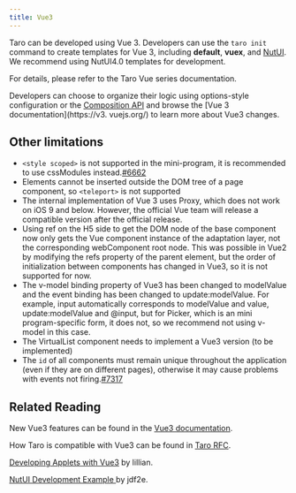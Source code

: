 ```yaml
---
title: Vue3
---
```


Taro can be developed using Vue 3. Developers can use the `taro init` command to create templates for Vue 3, including **default**, **vuex**, and [NutUI](https://nutui.jd.com/). We recommend using NutUI4.0 templates for development.

For details, please refer to the Taro Vue series documentation.

Developers can choose to organize their logic using options-style configuration or the [Composition API](https://v3.vuejs.org/guide/composition-api-introduction.html) and browse the [Vue 3 documentation](https://v3. vuejs.org/) to learn more about Vue3 changes.

## Other limitations

* `<style scoped>` is not supported in the mini-program, it is recommended to use cssModules instead.[#6662](https://github.com/NervJS/taro/issues/6662)
* Elements cannot be inserted outside the DOM tree of a page component, so `<teleport>` is not supported
* The internal implementation of Vue 3 uses Proxy, which does not work on iOS 9 and below. However, the official Vue team will release a compatible version after the official release.
* Using ref on the H5 side to get the DOM node of the base component now only gets the Vue component instance of the adaptation layer, not the corresponding webComponent root node. This was possible in Vue2 by modifying the refs property of the parent element, but the order of initialization between components has changed in Vue3, so it is not supported for now.
* The v-model binding property of Vue3 has been changed to modelValue and the event binding has been changed to update:modelValue. For example, input automatically corresponds to modelValue and value, update:modelValue and @input, but for Picker, which is an mini program-specific form, it does not, so we recommend not using v-model in this case.
* The VirtualList component needs to implement a Vue3 version (to be implemented)
* The `id` of all components must remain unique throughout the application (even if they are on different pages), otherwise it may cause problems with events not firing.[#7317](https://github.com/NervJS/taro/issues/7317)


## Related Reading

New Vue3 features can be found in the [Vue3 documentation](https://v3.vuejs.org/guide/migration/introduction.html#notable-new-features).

How Taro is compatible with Vue3 can be found in [Taro RFC](https://github.com/NervJS/taro-rfcs/blob/master/rfcs/0001-vue-3-support.md).

[Developing Applets with Vue3](https://taro-club.jd.com/topic/2267/%E4%BD%BF%E7%94%A8-vue3-%E5%BC%80%E5%8F%91%E5%B0%8F%E7%A8%8B%E5%BA%8F) by lillian.

[ NutUI Development Example ](https://github.com/jdf2e/nutui-demo/tree/master/taro) by jdf2e.
